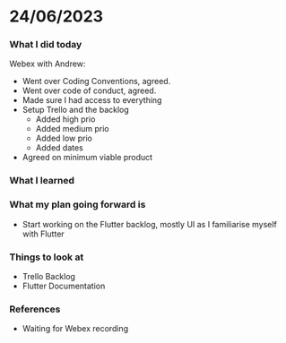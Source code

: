 # 24/06/2023


### What I did today

Webex with Andrew:
- Went over Coding Conventions, agreed.
- Went over code of conduct, agreed.
- Made sure I had access to everything
- Setup Trello and the backlog
  - Added high prio
  - Added medium prio
  - Added low prio
  - Added dates
- Agreed on minimum viable product

### What I learned


### What my plan going forward is

- Start working on the Flutter backlog, mostly UI as I familiarise myself with Flutter

### Things to look at

- Trello Backlog
- Flutter Documentation


### References

- Waiting for Webex recording